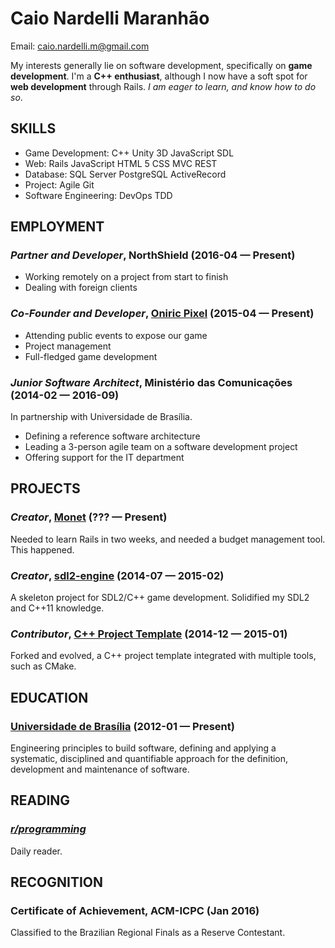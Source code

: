 Caio Nardelli Maranhão
============
Email: caio.nardelli.m@gmail.com



My interests generally lie on software development, specifically on **game development**. I'm a **C++ enthusiast**, although I now have a soft spot for **web development** through Rails. *I am eager to learn, and know how to do so*.

## SKILLS

  - Game Development: C++ Unity 3D JavaScript SDL 
  - Web: Rails JavaScript HTML 5 CSS MVC REST 
  - Database: SQL Server PostgreSQL ActiveRecord 
  - Project: Agile Git 
  - Software Engineering: DevOps TDD 

## EMPLOYMENT

### *Partner and Developer*, NorthShield (2016-04 — Present)


  - Working remotely on a project from start to finish
  - Dealing with foreign clients

### *Co-Founder and Developer*, [Oniric Pixel](http://www.oniricpixel.com.br) (2015-04 — Present)


  - Attending public events to expose our game
  - Project management
  - Full-fledged game development

### *Junior Software Architect*, Ministério das Comunicações (2014-02 — 2016-09)

In partnership with Universidade de Brasília.
  - Defining a reference software architecture
  - Leading a 3-person agile team on a software development project
  - Offering support for the IT department


## PROJECTS

### *Creator*, [Monet](http://monet.herokuapp.com) (??? — Present)


Needed to learn Rails in two weeks, and needed a budget management tool. This happened.

### *Creator*, [sdl2-engine](http://caioicy.github.io/sdl2-engine/) (2014-07 — 2015-02)


A skeleton project for SDL2/C++ game development. Solidified my SDL2 and C++11 knowledge.

### *Contributor*, [C++ Project Template](http://caioicy.github.io/CPP_Project_Template/) (2014-12 — 2015-01)


Forked and evolved, a C++ project template integrated with multiple tools, such as CMake.



## EDUCATION

### [Universidade de Brasília](https://unb.br/) (2012-01 — Present)

Engineering principles to build software, defining and applying a systematic, disciplined and quantifiable approach for the definition, development and maintenance of software.






## READING

### [*r/programming*](https://www.reddit.com/r/programming/)
Daily reader.



## RECOGNITION

### Certificate of Achievement, ACM-ICPC (Jan 2016)
Classified to the Brazilian Regional Finals as a Reserve Contestant.




